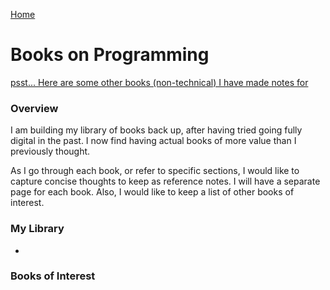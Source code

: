 [Home](../)

# Books on Programming

[psst... Here are some other books (non-technical) I have made notes for](./non-technical/)

### Overview

I am building my library of books back up, after having tried going fully digital in the past. I now find having actual books of more value than I previously thought.

As I go through each book, or refer to specific sections, I would like to capture concise thoughts to keep as reference notes. I will have a separate page for each book. Also, I would like to keep a list of other books of interest.

### My Library

-

### Books of Interest
